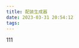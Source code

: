 ```yaml
---
title: 配装生成器
date: 2023-03-31 20:54:12
tags:
---
```


<div id="test">111</div>
<script src="https://code.jquery.com/jquery-3.2.1.min.js"></script>
<script type="text/javascript" src="/js/get_list.js"></script>
